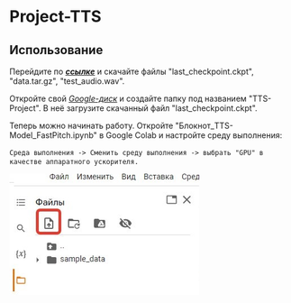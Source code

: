 # Project-TTS
## Использование

Перейдите по ___[ссылке](https://drive.google.com/drive/folders/1UbTUgJIVP9jP7-jZf-0FMzGboQOuBRCL?usp=sharing)___ и скачайте файлы "last_checkpoint.ckpt", "data.tar.gz", "test_audio.wav".

 Откройте свой _[Google-диск](https://www.google.com/intl/ru_ru/drive/)_ и создайте папку под названием "TTS-Project". В неё загрузите скачанный файл "last_checkpoint.ckpt".

Теперь можно начинать работу. Откройте "Блокнот_TTS-Model_FastPitch.ipynb" в Google Colab и настройте среду выполнения: 

    Cреда выполнения -> Сменить среду выполнения -> выбрать "GPU" в качестве аппаратного ускорителя.

![загрузка данных](https://github.com/Morozhkaa/Project-TTS/blob/main/images/data%20loading.jpg)
